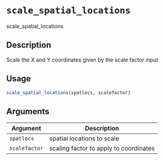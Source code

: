 # `scale_spatial_locations`

scale_spatial_locations


## Description

Scale the X and Y coordinates given by the scale factor input


## Usage

```r
scale_spatial_locations(spatlocs, scalefactor)
```


## Arguments

Argument      |Description
------------- |----------------
`spatlocs`     |     spatial locations to scale
`scalefactor`     |     scaling factor to apply to coordinates


